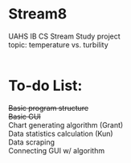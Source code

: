 # Stream8
UAHS IB CS Stream Study project <br />
topic: temperature vs. turbility <br /><br />


# To-do List:<br />
<del>  Basic program structure <br />
  Basic GUI<br /> </del> 
  Chart generating algorithm (Grant)<br />
  Data statistics calculation (Kun)<br />
  Data scraping<br />
  Connecting GUI w/ algorithm<br />

